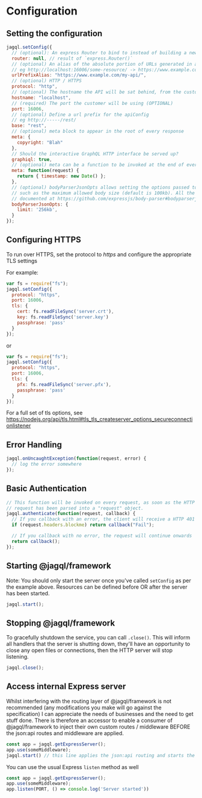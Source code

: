
# Configuration

## Setting the configuration

```javascript
jagql.setConfig({
  // (optional): An express Router to bind to instead of building a new Express server
  router: null, // result of `express.Router()`
  // (optional) An alias of the absolute portion of URLs generated in a response file
  // eg http://localhost:16006/some-resource/ -> https://www.example.com/my-api/some-resource/
  urlPrefixAlias: "https://www.example.com/my-api/",
  // (optional) HTTP / HTTPS
  protocol: "http",
  // (optional) The hostname the API will be sat behind, from the customer's perspective
  hostname: "localhost",
  // (required) The port the customer will be using (OPTIONAL)
  port: 16006,
  // (optional) Define a url prefix for the apiConfig
  // eg http://-----/rest/
  base: "rest",
  // (optional) meta block to appear in the root of every response
  meta: {
    copyright: "Blah"
  },
  // Should the interactive GraphQL HTTP interface be served up?
  graphiql: true,
  // (optional) meta can be a function to be invoked at the end of every request
  meta: function(request) {
    return { timestamp: new Date() };
  },
  // (optional) bodyParserJsonOpts allows setting the options passed to the json body parser,
  // such as the maximum allowed body size (default is 100kb). All the options are
  // documented at https://github.com/expressjs/body-parser#bodyparserjsonoptions
  bodyParserJsonOpts: {
    limit: '256kb',
  }
});
```

## Configuring HTTPS

To run over HTTPS, set the protocol to _https_ and configure the appropriate TLS settings

For example:

```javascript
var fs = require("fs");
jagql.setConfig({
  protocol: "https",
  port: 16006,
  tls: {
    cert: fs.readFileSync('server.crt'),
    key: fs.readFileSync('server.key')
    passphrase: 'pass'
  }
});
```
or

```javascript
var fs = require("fs");
jagql.setConfig({
  protocol: "https",
  port: 16006,
  tls: {
    pfx: fs.readFileSync('server.pfx'),
    passphrase: 'pass'
  }
});
```

For a full set of tls options, see https://nodejs.org/api/tls.html#tls_tls_createserver_options_secureconnectionlistener

## Error Handling

```javascript
jagql.onUncaughtException(function(request, error) {
  // log the error somewhere
});
```

## Basic Authentication

```javascript
// This function will be invoked on every request, as soon as the HTTP
// request has been parsed into a "request" object.
jagql.authenticate(function(request, callback) {
  // If you callback with an error, the client will receive a HTTP 401 Unauthorised
  if (request.headers.blockme) return callback("Fail");

  // If you callback with no error, the request will continue onwards
  return callback();
});
```

## Starting @jagql/framework

Note: You should only start the server once you've called `setConfig` as per the example above. Resources can be defined before OR after the server has been started.

```javascript
jagql.start();
```

## Stopping @jagql/framework

To gracefully shutdown the service, you can call `.close()`. This will inform all handlers that the server is shutting down, they'll have an opportunity to close any open files or connections, then the HTTP server will stop listening.

```javascript
jagql.close();
```

## Access internal Express server

Whilst interfering with the routing layer of @jagql/framework is not recommended (any modifications you make will go against the specification) I can appreciate the needs of businesses and the need to get stuff done. There is therefore an accessor to enable a consumer of @jagql/framework to inject their own custom routes / middleware BEFORE the json:api routes and middleware are applied.

```javascript
const app = jagql.getExpressServer();
app.use(someMiddleware);
jagql.start() // this line applies the json:api routing and starts the service
```

You can use the usual Express `listen` method as well

```js
const app = jagql.getExpressServer();
app.use(someMiddleware);
app.listen(PORT, () => console.log('Server started'))
```
